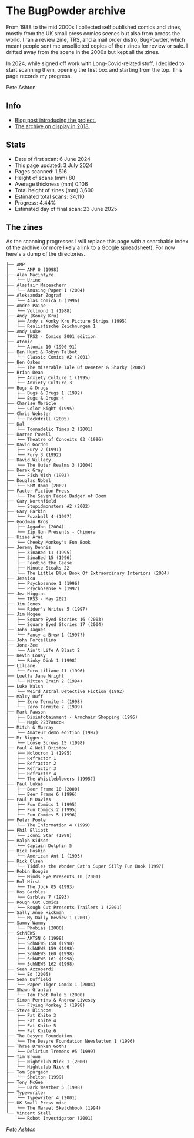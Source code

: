 # The BugPowder archive

From 1988 to the mid 2000s I collected self published comics and zines, mostly from the UK small press comics scenes but also from across the world. I ran a review zine, TRS, and a mail order distro, BugPowder, which meant people sent me unsollicited copies of their zines for review or sale. I drifted away from the scene in the 2000s but kept all the zines. 

In 2024, while signed off work with Long-Covid-related stuff, I decided to start scanning them, opening the first box and starting from the top. This page records my progress. 

Pete Ashton

## Info
- [Blog post introducing the project.](https://72.peteashton.com/scanning-the-bugpowder-archive/)
- [The archive on display in 2018.](https://art.peteashton.com/OZA/)

## Stats
-	Date of first scan: 	6 June 2024
-	This page updated: 	3 July 2024
-	Pages scanned: 	1,516
-	Height of scans (mm)	80
-	Average thickness (mm)	0.106
-	Total height of zines (mm)	3,600
-	Estimated total scans: 	34,110
-	Progress: 	4.44%
-	Estimated day of final scan:	23 June 2025


## The zines
As the scanning progresses I will replace this page with a searchable index of the archive (or more likely a link to a Google spreadsheet). For now here's a dump of the directories.

```
├── AMP
│   └── AMP 0 (1998)
├── Alan Macintyre
│   └── Urine
├── Alastair Maceachern
│   └── Amusing Paper 1 (2004)
├── Aleksandar Zograf
│   └── Alas Comica 6 (1996)
├── Andre Paine
│   └── Vollmond 1 (1988)
├── Andy (Konky Kru)
│   ├── Andy's Konky Kru Picture Strips (1995)
│   └── Realistische Zeichnungen 1
├── Andy Luke
│   └── TRS2 - Comics 2001 edition
├── Atomic
│   └── Atomic 10 (1990-91)
├── Ben Hunt & Robyn Talbot
│   └── Classic Comics #2 (2001)
├── Ben Oakes
│   └── The Miserable Tale Of Demeter & Sharky (2002)
├── Brian Dean
│   ├── Anxiety Culture 1 (1995)
│   └── Anxiety Culture 3
├── Bugs & Drugs
│   ├── Bugs & Drugs 1 (1992)
│   └── Bugs & Drugs 4
├── Charise Mericle
│   └── Color Right (1995)
├── Chris Webster
│   └── Rockdrill (2005)
├── Dal
│   └── Toonadelic Times 2 (2001)
├── Darren Powell
│   └── Theatre of Conceits 03 (1996)
├── David Gordon
│   ├── Fury 2 (1991)
│   └── Fury 3 (1992)
├── David Willacy
│   └── The Outer Realms 3 (2004)
├── Derek Gray
│   └── Fish Wish (1993)
├── Douglas Nobel
│   └── SFM Roma (2002)
├── Factor Fiction Press
│   └── The Seven Faced Badger of Doom
├── Gary Northfield
│   └── Stupidmonsters #2 (2002)
├── Gary Parkin
│   └── Fuzzball 4 (1997)
├── Goodman Bros
│   ├── Aggadon (2004)
│   └── Zip Gun Presents - Chimera
├── Hisae Arai
│   └── Cheeky Monkey's Fun Book
├── Jeremy Dennis
│   ├── 3inaBed 11 (1995)
│   ├── 3inaBed 15 (1996)
│   ├── Feeding the Geese
│   ├── Minute Steaks 22
│   └── The Little Blue Book Of Extraordinary Interiors (2004)
├── Jessica
│   ├── Psychosense 1 (1996)
│   └── Psychosense 9 (1997)
├── Jez Higgins
│   └── TRS3 - May 2022
├── Jim Jones
│   └── Rider's Writes 5 (1997)
├── Jim Mcgee
│   ├── Square Eyed Stories 16 (2003)
│   └── Square Eyed Stories 17 (2004)
├── John Jaques
│   └── Fancy a Brew 1 (1997?)
├── John Porcellino
├── Jone-Zee
│   └── Ain't Life A Blast 2
├── Kevin Lousy
│   └── Rinky Dink 1 (1998)
├── Liliane
│   └── Euro Liliane 11 (1996)
├── Luella Jane Wright
│   └── Mitten Brain 2 (1994)
├── Luke Walsh
│   └── Weird Astral Detective Fiction (1992)
├── Malcy Duff
│   ├── Zero Termite 4 (1998)
│   └── Zero Termite 7 (1999)
├── Mark Pawson
│   ├── Disinfotainment - Armchair Shopping (1996)
│   └── Mapk ?237aвcoн
├── Mitch & Murray
│   └── Amateur demo edition (1997)
├── Mr Biggers
│   └── Loose Screws 15 (1998)
├── Paul & Neil Bristow
│   ├── Holocron 1 (1995)
│   ├── Refractor 1
│   ├── Refractor 2
│   ├── Refractor 3
│   ├── Refractor 4
│   └── The Whistleblowers (1995?)
├── Paul Lukas
│   ├── Beer Frame 10 (2000)
│   └── Beer Frame 6 (1996)
├── Paul M Davies
│   ├── Fun Comics 1 (1995)
│   ├── Fun Comics 2 (1995)
│   └── Fun Comics 5 (1996)
├── Peter Poole
│   └── The Information 4 (1999)
├── Phil Elliott
│   └── Jonni Star (1998)
├── Ralph Kidson
│   └── Captain Dolphin 5
├── Rick Hoskin
│   └── American Ant 1 (1993)
├── Rick Olsen
│   └── Tiddles the Wonder Cat's Super Silly Fun Book (1997)
├── Robin Bougie
│   └── Minds Eye Presents 10 (2001)
├── Rol Hirst
│   └── The Jock 05 (1993)
├── Ros Garbles
│   └── Garbles 7 (1993)
├── Rough Cut Comics
│   └── Rough Cut Presents Trailers 1 (2001)
├── Sally Anne Hickman
│   └── My Daily Review 1 (2001)
├── Sammy Wammy
│   └── Phobias (2000)
├── SchNEWS
│   ├── AKTSN 6 (1998)
│   ├── SchNEWS 158 (1998)
│   ├── SchNEWS 159 (1998)
│   ├── SchNEWS 160 (1998)
│   ├── SchNEWS 161 (1998)
│   └── SchNEWS 162 (1998)
├── Sean Azzopardi
│   └── Ed (2005)
├── Sean Duffield
│   └── Paper Tiger Comix 1 (2004)
├── Shawn Granton
│   └── Ten Foot Rule 5 (2000)
├── Simon Perrins & Andrew Livesey
│   └── Flying Monkey 3 (1998)
├── Steve Blincoe
│   ├── Fat Knite 3
│   ├── Fat Knite 4
│   ├── Fat Knite 5
│   └── Fat Knite 6
├── The Desyre Foundation
│   └── The Desyre Foundation Newsletter 1 (1996)
├── Three Drunken Goths
│   └── Delirium Tremens #5 (1999)
├── Tim Brown
│   ├── Nightclub Nick 1 (2000)
│   └── Nightclub Nick 6
├── Tom Spurgeon
│   └── Shelton (1999)
├── Tony McGee
│   └── Dark Weather 5 (1998)
├── Typewwriter
│   └── Typewriter 4 (2001)
├── UK Small Press misc
│   └── The Marvel Sketchbook (1994)
└── Vincent Stall
    └── Robot Investigator (2001)
```

*[Pete Ashton](http://peteashton.com)*


